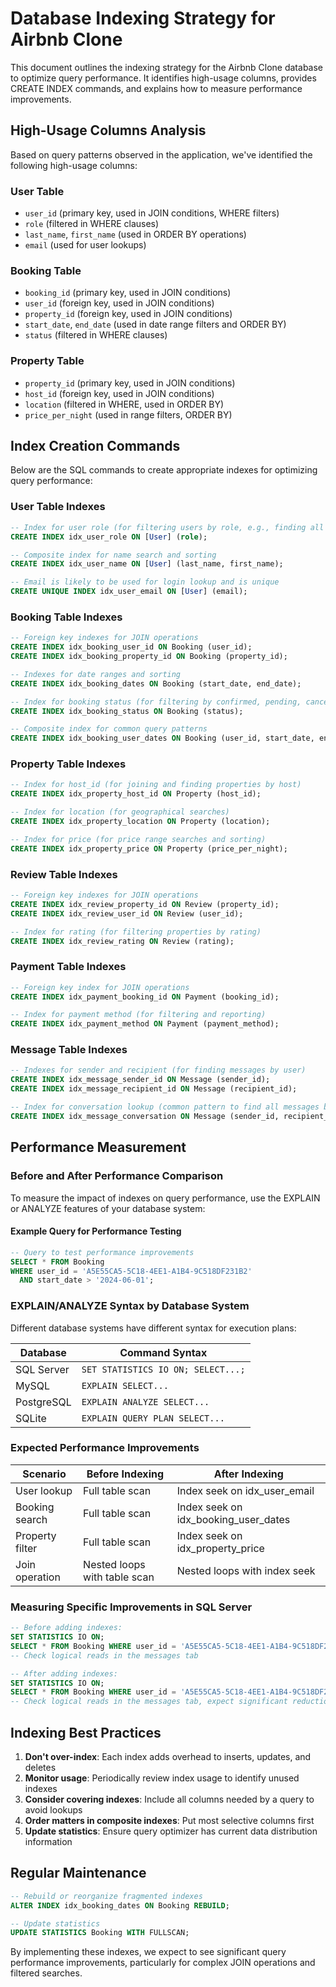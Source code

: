 # Database Indexing Strategy for Airbnb Clone

This document outlines the indexing strategy for the Airbnb Clone database to optimize query performance. It identifies high-usage columns, provides CREATE INDEX commands, and explains how to measure performance improvements.

## High-Usage Columns Analysis

Based on query patterns observed in the application, we've identified the following high-usage columns:

### User Table
- `user_id` (primary key, used in JOIN conditions, WHERE filters)
- `role` (filtered in WHERE clauses)
- `last_name`, `first_name` (used in ORDER BY operations)
- `email` (used for user lookups)

### Booking Table
- `booking_id` (primary key, used in JOIN conditions)
- `user_id` (foreign key, used in JOIN conditions)
- `property_id` (foreign key, used in JOIN conditions)
- `start_date`, `end_date` (used in date range filters and ORDER BY)
- `status` (filtered in WHERE clauses)

### Property Table
- `property_id` (primary key, used in JOIN conditions)
- `host_id` (foreign key, used in JOIN conditions)
- `location` (filtered in WHERE, used in ORDER BY)
- `price_per_night` (used in range filters, ORDER BY)

## Index Creation Commands

Below are the SQL commands to create appropriate indexes for optimizing query performance:

### User Table Indexes

```sql
-- Index for user role (for filtering users by role, e.g., finding all hosts)
CREATE INDEX idx_user_role ON [User] (role);

-- Composite index for name search and sorting
CREATE INDEX idx_user_name ON [User] (last_name, first_name);

-- Email is likely to be used for login lookup and is unique
CREATE UNIQUE INDEX idx_user_email ON [User] (email);
```

### Booking Table Indexes

```sql
-- Foreign key indexes for JOIN operations
CREATE INDEX idx_booking_user_id ON Booking (user_id);
CREATE INDEX idx_booking_property_id ON Booking (property_id);

-- Indexes for date ranges and sorting
CREATE INDEX idx_booking_dates ON Booking (start_date, end_date);

-- Index for booking status (for filtering by confirmed, pending, canceled)
CREATE INDEX idx_booking_status ON Booking (status);

-- Composite index for common query patterns
CREATE INDEX idx_booking_user_dates ON Booking (user_id, start_date, end_date);
```

### Property Table Indexes

```sql
-- Index for host_id (for joining and finding properties by host)
CREATE INDEX idx_property_host_id ON Property (host_id);

-- Index for location (for geographical searches)
CREATE INDEX idx_property_location ON Property (location);

-- Index for price (for price range searches and sorting)
CREATE INDEX idx_property_price ON Property (price_per_night);
```

### Review Table Indexes

```sql
-- Foreign key indexes for JOIN operations
CREATE INDEX idx_review_property_id ON Review (property_id);
CREATE INDEX idx_review_user_id ON Review (user_id);

-- Index for rating (for filtering properties by rating)
CREATE INDEX idx_review_rating ON Review (rating);
```

### Payment Table Indexes

```sql
-- Foreign key index for JOIN operations
CREATE INDEX idx_payment_booking_id ON Payment (booking_id);

-- Index for payment method (for filtering and reporting)
CREATE INDEX idx_payment_method ON Payment (payment_method);
```

### Message Table Indexes

```sql
-- Indexes for sender and recipient (for finding messages by user)
CREATE INDEX idx_message_sender_id ON Message (sender_id);
CREATE INDEX idx_message_recipient_id ON Message (recipient_id);

-- Index for conversation lookup (common pattern to find all messages between two users)
CREATE INDEX idx_message_conversation ON Message (sender_id, recipient_id);
```

## Performance Measurement

### Before and After Performance Comparison

To measure the impact of indexes on query performance, use the EXPLAIN or ANALYZE features of your database system:

#### Example Query for Performance Testing

```sql
-- Query to test performance improvements
SELECT * FROM Booking 
WHERE user_id = 'A5E55CA5-5C18-4EE1-A1B4-9C518DF231B2' 
  AND start_date > '2024-06-01';
```

### EXPLAIN/ANALYZE Syntax by Database System

Different database systems have different syntax for execution plans:

| Database   | Command Syntax                       |
|------------|--------------------------------------|
| SQL Server | `SET STATISTICS IO ON; SELECT...;`   |
| MySQL      | `EXPLAIN SELECT...`                  |
| PostgreSQL | `EXPLAIN ANALYZE SELECT...`          |
| SQLite     | `EXPLAIN QUERY PLAN SELECT...`       |

### Expected Performance Improvements

| Scenario        | Before Indexing              | After Indexing                         |
|-----------------|-----------------------------|---------------------------------------|
| User lookup     | Full table scan             | Index seek on idx_user_email          |
| Booking search  | Full table scan             | Index seek on idx_booking_user_dates  |
| Property filter | Full table scan             | Index seek on idx_property_price      |
| Join operation  | Nested loops with table scan| Nested loops with index seek          |

### Measuring Specific Improvements in SQL Server

```sql
-- Before adding indexes:
SET STATISTICS IO ON;
SELECT * FROM Booking WHERE user_id = 'A5E55CA5-5C18-4EE1-A1B4-9C518DF231B2' AND start_date > '2024-06-01';
-- Check logical reads in the messages tab

-- After adding indexes:
SET STATISTICS IO ON;
SELECT * FROM Booking WHERE user_id = 'A5E55CA5-5C18-4EE1-A1B4-9C518DF231B2' AND start_date > '2024-06-01';
-- Check logical reads in the messages tab, expect significant reduction
```

## Indexing Best Practices

1. **Don't over-index**: Each index adds overhead to inserts, updates, and deletes
2. **Monitor usage**: Periodically review index usage to identify unused indexes
3. **Consider covering indexes**: Include all columns needed by a query to avoid lookups
4. **Order matters in composite indexes**: Put most selective columns first
5. **Update statistics**: Ensure query optimizer has current data distribution information

## Regular Maintenance

```sql
-- Rebuild or reorganize fragmented indexes
ALTER INDEX idx_booking_dates ON Booking REBUILD;

-- Update statistics
UPDATE STATISTICS Booking WITH FULLSCAN;
```

By implementing these indexes, we expect to see significant query performance improvements, particularly for complex JOIN operations and filtered searches.
